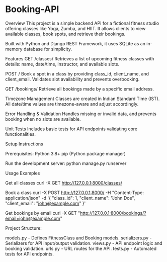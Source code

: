# Booking-API

Overview
This project is a simple backend API for a fictional fitness studio offering classes like Yoga, Zumba, and HIIT. It allows clients to view available classes, book spots, and retrieve their bookings.

Built with Python and Django REST Framework, it uses SQLite as an in-memory database for simplicity.

Features
GET /classes/
Retrieves a list of upcoming fitness classes with details: name, date/time, instructor, and available slots.

POST /
Book a spot in a class by providing class_id, client_name, and client_email. Validates slot availability and prevents overbooking.

GET /bookings/
Retrieve all bookings made by a specific email address.

Timezone Management
Classes are created in Indian Standard Time (IST). All date/time values are timezone-aware and adjust accordingly.

Error Handling & Validation
Handles missing or invalid data, and prevents booking when no slots are available.

Unit Tests
Includes basic tests for API endpoints validating core functionalities.

Setup Instructions

Prerequisites:
Python 3.8+
pip (Python package manager)



Run the development server:
python manage.py runserver

Usage Examples

Get all classes
curl -X GET http://127.0.0.1:8000/classes/

Book a class
curl -X POST http://127.0.0.1:8000/ -H "Content-Type: application/json" -d '{
  "class_id": 1,
  "client_name": "John Doe",
  "client_email": "john@example.com"
}'

Get bookings by email
curl -X GET "http://127.0.0.1:8000/bookings/?email=john@example.com"

Project Structure:

models.py - Defines FitnessClass and Booking models.
serializers.py - Serializers for API input/output validation.
views.py - API endpoint logic and booking validation.
urls.py - URL routes for the API.
tests.py - Automated tests for API endpoints.

